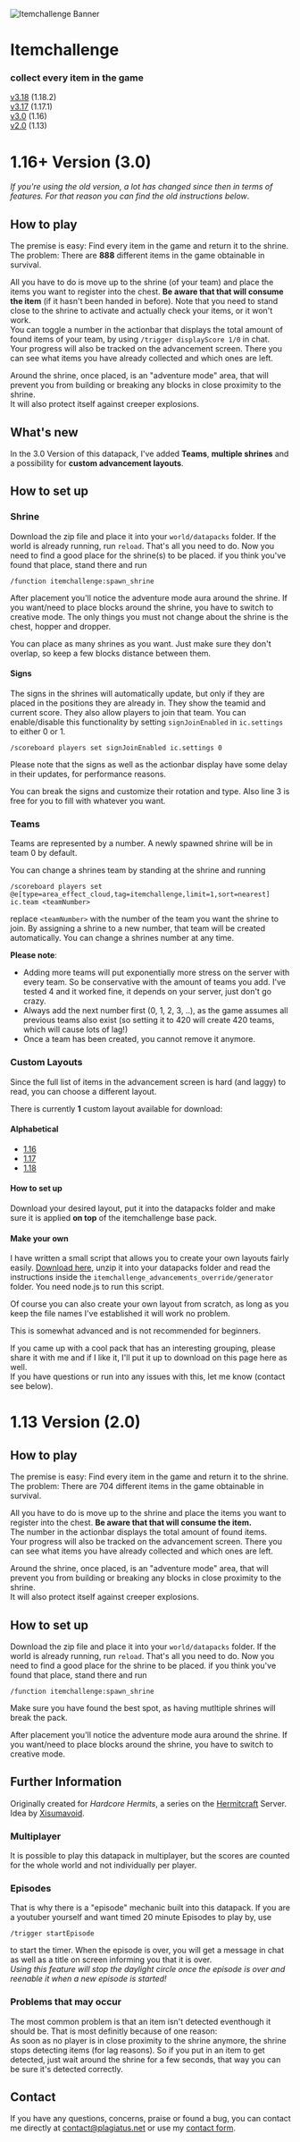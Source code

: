 ![Itemchallenge Banner](https://raw.githubusercontent.com/Plagiatus/datapacks/master/itemchallenge/banner.png "Itemchallenge")

# Itemchallenge
### collect every item in the game

[v3.18](https://github.com/Plagiatus/datapacks/raw/master/itemchallenge/itemchallenge_v3.18.zip) (1.18.2)  
[v3.17](https://github.com/Plagiatus/datapacks/raw/master/itemchallenge/itemchallenge_v3.17.zip) (1.17.1)  
[v3.0](https://github.com/Plagiatus/datapacks/raw/master/itemchallenge/itemchallenge_v3.0.zip) (1.16)  
[v2.0](https://github.com/Plagiatus/datapacks/raw/master/itemchallenge/itemchallenge_v2.0.0.zip) (1.13)

# 1.16+ Version (3.0)

_If you're using the old version, a lot has changed since then in terms of features. For that reason you can find the old instructions below_.

## How to play

The premise is easy: Find every item in the game and return it to the shrine.  
The problem: There are **888** different items in the game obtainable in survival.  

All you have to do is move up to the shrine (of your team) and place the items you want to register into the chest. **Be aware that that will consume the item** (if it hasn't been handed in before). Note that you need to stand close to the shrine to activate and actually check your items, or it won't work.  
You can toggle a number in the actionbar that displays the total amount of found items of your team, by using `/trigger displayScore 1/0` in chat.  
Your progress will also be tracked on the advancement screen. There you can see what items you have already collected and which ones are left.

Around the shrine, once placed, is an "adventure mode" area, that will prevent you from building or breaking any blocks in close proximity to the shrine.  
It will also protect itself against creeper explosions.

## What's new

In the 3.0 Version of this datapack, I've added **Teams**, **multiple shrines** and a possibility for **custom advancement layouts**.

## How to set up

### Shrine

Download the zip file and place it into your `world/datapacks` folder. If the world is already running, run `reload`. That's all you need to do. Now you need to find a good place for the shrine(s) to be placed.
if you think you've found that place, stand there and run

    /function itemchallenge:spawn_shrine

After placement you'll notice the adventure mode aura around the shrine. If you want/need to place blocks around the shrine, you have to switch to creative mode. The only things you must not change about the shrine is the chest, hopper and dropper.

You can place as many shrines as you want. Just make sure they don't overlap, so keep a few blocks distance between them.

#### Signs

The signs in the shrines will automatically update, but only if they are placed in the positions they are already in. They show the teamid and current score. They also allow players to join that team. You can enable/disable this functionality by setting `signJoinEnabled` in `ic.settings` to either 0 or 1.

    /scoreboard players set signJoinEnabled ic.settings 0

Please note that the signs as well as the actionbar display have some delay in their updates, for performance reasons.

You can break the signs and customize their rotation and type. Also line 3 is free for you to fill with whatever you want.

### Teams

Teams are represented by a number. A newly spawned shrine will be in team 0 by default.

You can change a shrines team by standing at the shrine and running 

    /scoreboard players set @e[type=area_effect_cloud,tag=itemchallenge,limit=1,sort=nearest] ic.team <teamNumber>

replace `<teamNumber>` with the number of the team you want the shrine to join. By assigning a shrine to a new number, that team will be created automatically. You can change a shrines number at any time.

**Please note**: 
- Adding more teams will put exponentially more stress on the server with every team. So be conservative with the amount of teams you add. I've tested 4 and it worked fine, it depends on your server, just don't go crazy.
- Always add the next number first (0, 1, 2, 3, ..), as the game assumes all previous teams also exist (so setting it to 420 will create 420 teams, which will cause lots of lag!)
- Once a team has been created, you cannot remove it anymore.

### Custom Layouts

Since the full list of items in the advancement screen is hard (and laggy) to read, you can choose a different layout.

There is currently **1** custom layout available for download:

#### Alphabetical
- [1.16](https://github.com/Plagiatus/datapacks/raw/master/itemchallenge/custom_layouts/itemchallenge_v3.16_alphabetical)
- [1.17](https://github.com/Plagiatus/datapacks/raw/master/itemchallenge/custom_layouts/itemchallenge_v3.17_alphabetical)
- [1.18](https://github.com/Plagiatus/datapacks/raw/master/itemchallenge/custom_layouts/itemchallenge_v3.18_alphabetical)

#### How to set up

Download your desired layout, put it into the datapacks folder and make sure it is applied **on top** of the itemchallenge base pack.

#### Make your own

I have written a small script that allows you to create your own layouts fairly easily. [Download here](https://github.com/Plagiatus/datapacks/raw/master/itemchallenge/custom_layouts/generator.zip), unzip it into your datapacks folder and read the instructions inside the `itemchallenge_advancements_override/generator` folder. You need node.js to run this script.

Of course you can also create your own layout from scratch, as long as you keep the file names I've established it will work no problem.

This is somewhat advanced and is not recommended for beginners.

If you came up with a cool pack that has an interesting grouping, please share it with me and if I like it, I'll put it up to download on this page here as well.  
If you have questions or run into any issues with this, let me know (contact see below).

# 1.13 Version (2.0)

## How to play

The premise is easy: Find every item in the game and return it to the shrine.  
The problem: There are 704 different items in the game obtainable in survival.  

All you have to do is move up to the shrine and place the items you want to register into the chest. **Be aware that that will consume the item.**  
The number in the actionbar displays the total amount of found items.  
Your progress will also be tracked on the advancement screen. There you can see what items you have already collected and which ones are left.

Around the shrine, once placed, is an "adventure mode" area, that will prevent you from building or breaking any blocks in close proximity to the shrine.  
It will also protect itself against creeper explosions.

## How to set up

Download the zip file and place it into your `world/datapacks` folder. If the world is already running, run `reload`. That's all you need to do. Now you need to find a good place for the shrine to be placed.
if you think you've found that place, stand there and run

    /function itemchallenge:spawn_shrine

Make sure you have found the best spot, as having mutltiple shrines will break the pack.

After placement you'll notice the adventure mode aura around the shrine. If you want/need to place blocks around the shrine, you have to switch to creative mode.


## Further Information

Originally created for *Hardcore Hermits*, a series on the [Hermitcraft](http://hermitcraft.com/) Server. Idea by [Xisumavoid](http://xisumavoid.com/).

### Multiplayer

It is possible to play this datapack in multiplayer, but the scores are counted for the whole world and not individually per player.

### Episodes  

That is why there is a "episode" mechanic built into this datapack. If you are a youtuber yourself and want timed 20 minute Episodes to play by, use 

    /trigger startEpisode

to start the timer. When the episode is over, you will get a message in chat as well as a title on screen informing you that it is over.  
*Using this feature will stop the daylight circle once the episode is over and reenable it when a new episode is started!*

### Problems that may occur

The most common problem is that an item isn't detected eventhough it should be. That is most definitly because of one reason:  
As soon as no player is in close proximity to the shrine anymore, the shrine stops detecting items (for lag reasons). So if you put in an item to get detected, just wait around the shrine for a few seconds,
that way you can be sure it's detected correctly.

## Contact

If you have any questions, concerns, praise or found a bug, you can contact me directly at [contact@plagiatus.net](mailto:contact@plagiatus.net) or use my [contact form](http://plagiatus.net/#contact).
